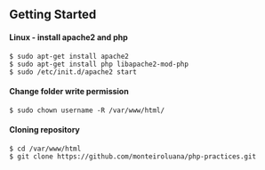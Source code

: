 ## Getting Started
#### Linux - install apache2 and php

```
$ sudo apt-get install apache2
$ sudo apt-get install php libapache2-mod-php
$ sudo /etc/init.d/apache2 start
```

#### Change folder write permission
```
$ sudo chown username -R /var/www/html/
```

#### Cloning repository
```
$ cd /var/www/html
$ git clone https://github.com/monteiroluana/php-practices.git
```
